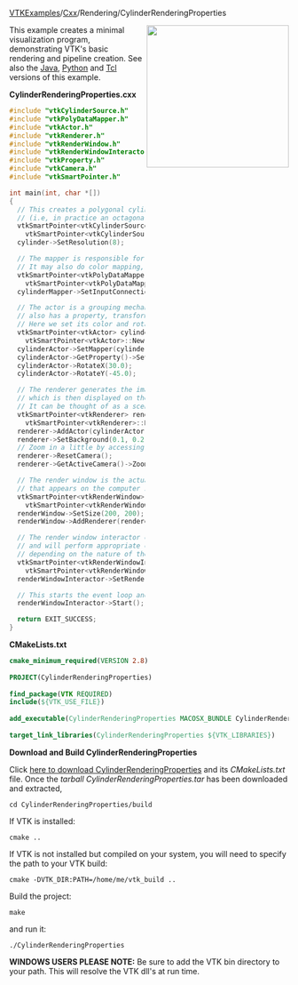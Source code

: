[VTKExamples](Home)/[Cxx](Cxx)/Rendering/CylinderRenderingProperties

<img align="right" src="https://github.com/lorensen/VTKExamples/raw/master/Testing/Baseline/Rendering/TestCylinderRenderingProperties.png" width="256" />

This example creates a minimal visualization program, demonstrating VTK's basic rendering and pipeline creation.
See also the [Java](Java), [Python](Python) and [Tcl](Tcl) versions of this example.

**CylinderRenderingProperties.cxx**
```c++
#include "vtkCylinderSource.h"
#include "vtkPolyDataMapper.h"
#include "vtkActor.h"
#include "vtkRenderer.h"
#include "vtkRenderWindow.h"
#include "vtkRenderWindowInteractor.h"
#include "vtkProperty.h"
#include "vtkCamera.h"
#include "vtkSmartPointer.h"

int main(int, char *[])
{
  // This creates a polygonal cylinder model with eight circumferential facets
  // (i.e, in practice an octagonal prism).
  vtkSmartPointer<vtkCylinderSource> cylinder =
    vtkSmartPointer<vtkCylinderSource>::New();
  cylinder->SetResolution(8);

  // The mapper is responsible for pushing the geometry into the graphics library.
  // It may also do color mapping, if scalars or other attributes are defined.
  vtkSmartPointer<vtkPolyDataMapper> cylinderMapper =
    vtkSmartPointer<vtkPolyDataMapper>::New();
  cylinderMapper->SetInputConnection(cylinder->GetOutputPort());

  // The actor is a grouping mechanism: besides the geometry (mapper), it
  // also has a property, transformation matrix, and/or texture map.
  // Here we set its color and rotate it around the X and Y axes.
  vtkSmartPointer<vtkActor> cylinderActor =
    vtkSmartPointer<vtkActor>::New();
  cylinderActor->SetMapper(cylinderMapper);
  cylinderActor->GetProperty()->SetColor(1.0000, 0.3882, 0.2784);
  cylinderActor->RotateX(30.0);
  cylinderActor->RotateY(-45.0);

  // The renderer generates the image
  // which is then displayed on the render window.
  // It can be thought of as a scene to which the actor is added
  vtkSmartPointer<vtkRenderer> renderer =
    vtkSmartPointer<vtkRenderer>::New();
  renderer->AddActor(cylinderActor);
  renderer->SetBackground(0.1, 0.2, 0.4);
  // Zoom in a little by accessing the camera and invoking its "Zoom" method.
  renderer->ResetCamera();
  renderer->GetActiveCamera()->Zoom(1.5);

  // The render window is the actual GUI window
  // that appears on the computer screen
  vtkSmartPointer<vtkRenderWindow> renderWindow =
    vtkSmartPointer<vtkRenderWindow>::New();
  renderWindow->SetSize(200, 200);
  renderWindow->AddRenderer(renderer);

  // The render window interactor captures mouse events
  // and will perform appropriate camera or actor manipulation
  // depending on the nature of the events.
  vtkSmartPointer<vtkRenderWindowInteractor> renderWindowInteractor =
    vtkSmartPointer<vtkRenderWindowInteractor>::New();
  renderWindowInteractor->SetRenderWindow(renderWindow);

  // This starts the event loop and as a side effect causes an initial render.
  renderWindowInteractor->Start();

  return EXIT_SUCCESS;
}
```
**CMakeLists.txt**
```cmake
cmake_minimum_required(VERSION 2.8)
 
PROJECT(CylinderRenderingProperties)
 
find_package(VTK REQUIRED)
include(${VTK_USE_FILE})
 
add_executable(CylinderRenderingProperties MACOSX_BUNDLE CylinderRenderingProperties.cxx)
 
target_link_libraries(CylinderRenderingProperties ${VTK_LIBRARIES})
```

**Download and Build CylinderRenderingProperties**

Click [here to download CylinderRenderingProperties](https://github.com/lorensen/VTKWikiExamplesTarballs/raw/master/CylinderRenderingProperties.tar) and its *CMakeLists.txt* file.
Once the *tarball CylinderRenderingProperties.tar* has been downloaded and extracted,
```
cd CylinderRenderingProperties/build 
```
If VTK is installed:
```
cmake ..
```
If VTK is not installed but compiled on your system, you will need to specify the path to your VTK build:
```
cmake -DVTK_DIR:PATH=/home/me/vtk_build ..
```
Build the project:
```
make
```
and run it:
```
./CylinderRenderingProperties
```
**WINDOWS USERS PLEASE NOTE:** Be sure to add the VTK bin directory to your path. This will resolve the VTK dll's at run time.

